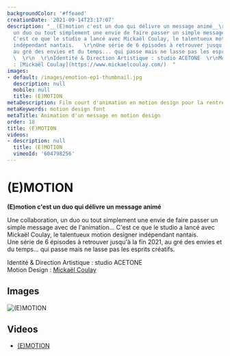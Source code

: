 ```yaml
---
backgroundColor: '#ffeaed'
creationDate: '2021-09-14T23:17:07'
description: "__(E)motion c'est un duo qui délivre un message animé__\r\n\r\nUne collaboration,
  un duo ou tout simplement une envie de faire passer un simple message avec de l'animation...
  C'est ce que le studio a lancé avec Mickaël Coulay, le talentueux motion designer
  indépendant nantais.   \r\nUne série de 6 épisodes à retrouver jusqu'à la fin 2021,
  au gré des envies et du temps... qui passe mais ne lasse pas les esprits créatifs.
  \  \r\n  \r\nIdentité & Direction Artistique : studio ACETONE  \r\nMotion Design
  : [Mickaël Coulay](https://www.mickaelcoulay.com/)  "
images:
- default: /images/emotion-ep1-thumbnail.jpg
  description: null
  mobile: null
  title: (E)MOTION
metaDescription: Film court d'animation en motion design pour la rentrée 2021
metaKeywords: motion design font
metaTitle: Animation d'un message en motion design
order: 18
title: (E)MOTION
videos:
- description: null
  title: (E)MOTION
  vimeoId: '604798256'
---
```


# (E)MOTION

__(E)motion c'est un duo qui délivre un message animé__

Une collaboration, un duo ou tout simplement une envie de faire passer un simple message avec de l'animation... C'est ce que le studio a lancé avec Mickaël Coulay, le talentueux motion designer indépendant nantais.   
Une série de 6 épisodes à retrouver jusqu'à la fin 2021, au gré des envies et du temps... qui passe mais ne lasse pas les esprits créatifs.   
  
Identité & Direction Artistique : studio ACETONE  
Motion Design : [Mickaël Coulay](https://www.mickaelcoulay.com/)  

## Images

![(E)MOTION](/images/emotion-ep1-thumbnail.jpg)

## Videos

- [(E)MOTION](https://vimeo.com/604798256)